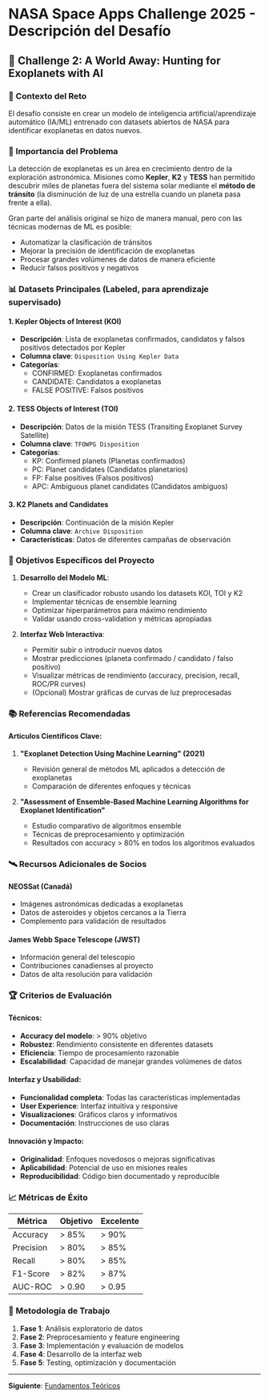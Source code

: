# NASA Space Apps Challenge 2025 - Descripción del Desafío

## 🚀 Challenge 2: A World Away: Hunting for Exoplanets with AI

### 📝 Contexto del Reto

El desafío consiste en crear un modelo de inteligencia artificial/aprendizaje automático (IA/ML) entrenado con datasets abiertos de NASA para identificar exoplanetas en datos nuevos.

### 🌟 Importancia del Problema

La detección de exoplanetas es un área en crecimiento dentro de la exploración astronómica. Misiones como **Kepler**, **K2** y **TESS** han permitido descubrir miles de planetas fuera del sistema solar mediante el **método de tránsito** (la disminución de luz de una estrella cuando un planeta pasa frente a ella).

Gran parte del análisis original se hizo de manera manual, pero con las técnicas modernas de ML es posible:
- Automatizar la clasificación de tránsitos
- Mejorar la precisión de identificación de exoplanetas
- Procesar grandes volúmenes de datos de manera eficiente
- Reducir falsos positivos y negativos

### 📊 Datasets Principales (Labeled, para aprendizaje supervisado)

#### 1. Kepler Objects of Interest (KOI)
- **Descripción**: Lista de exoplanetas confirmados, candidatos y falsos positivos detectados por Kepler
- **Columna clave**: `Disposition Using Kepler Data`
- **Categorías**:
  - CONFIRMED: Exoplanetas confirmados
  - CANDIDATE: Candidatos a exoplanetas
  - FALSE POSITIVE: Falsos positivos

#### 2. TESS Objects of Interest (TOI)
- **Descripción**: Datos de la misión TESS (Transiting Exoplanet Survey Satellite)
- **Columna clave**: `TFOWPG Disposition`
- **Categorías**:
  - KP: Confirmed planets (Planetas confirmados)
  - PC: Planet candidates (Candidatos planetarios)
  - FP: False positives (Falsos positivos)
  - APC: Ambiguous planet candidates (Candidatos ambiguos)

#### 3. K2 Planets and Candidates
- **Descripción**: Continuación de la misión Kepler
- **Columna clave**: `Archive Disposition`
- **Características**: Datos de diferentes campañas de observación

### 🎯 Objetivos Específicos del Proyecto

1. **Desarrollo del Modelo ML**:
   - Crear un clasificador robusto usando los datasets KOI, TOI y K2
   - Implementar técnicas de ensemble learning
   - Optimizar hiperparámetros para máximo rendimiento
   - Validar usando cross-validation y métricas apropiadas

2. **Interfaz Web Interactiva**:
   - Permitir subir o introducir nuevos datos
   - Mostrar predicciones (planeta confirmado / candidato / falso positivo)
   - Visualizar métricas de rendimiento (accuracy, precision, recall, ROC/PR curves)
   - (Opcional) Mostrar gráficas de curvas de luz preprocesadas

### 📚 Referencias Recomendadas

#### Artículos Científicos Clave:
1. **"Exoplanet Detection Using Machine Learning" (2021)**
   - Revisión general de métodos ML aplicados a detección de exoplanetas
   - Comparación de diferentes enfoques y técnicas

2. **"Assessment of Ensemble-Based Machine Learning Algorithms for Exoplanet Identification"**
   - Estudio comparativo de algoritmos ensemble
   - Técnicas de preprocesamiento y optimización
   - Resultados con accuracy > 80% en todos los algoritmos evaluados

### 🛰️ Recursos Adicionales de Socios

#### NEOSSat (Canadá)
- Imágenes astronómicas dedicadas a exoplanetas
- Datos de asteroides y objetos cercanos a la Tierra
- Complemento para validación de resultados

#### James Webb Space Telescope (JWST)
- Información general del telescopio
- Contribuciones canadienses al proyecto
- Datos de alta resolución para validación

### 🏆 Criterios de Evaluación

#### Técnicos:
- **Accuracy del modelo**: > 90% objetivo
- **Robustez**: Rendimiento consistente en diferentes datasets
- **Eficiencia**: Tiempo de procesamiento razonable
- **Escalabilidad**: Capacidad de manejar grandes volúmenes de datos

#### Interfaz y Usabilidad:
- **Funcionalidad completa**: Todas las características implementadas
- **User Experience**: Interfaz intuitiva y responsive
- **Visualizaciones**: Gráficos claros y informativos
- **Documentación**: Instrucciones de uso claras

#### Innovación y Impacto:
- **Originalidad**: Enfoques novedosos o mejoras significativas
- **Aplicabilidad**: Potencial de uso en misiones reales
- **Reproducibilidad**: Código bien documentado y reproducible

### 📈 Métricas de Éxito

| Métrica | Objetivo | Excelente |
|---------|----------|-----------|
| Accuracy | > 85% | > 90% |
| Precision | > 80% | > 85% |
| Recall | > 80% | > 85% |
| F1-Score | > 82% | > 87% |
| AUC-ROC | > 0.90 | > 0.95 |

### 🔄 Metodología de Trabajo

1. **Fase 1**: Análisis exploratorio de datos
2. **Fase 2**: Preprocesamiento y feature engineering
3. **Fase 3**: Implementación y evaluación de modelos
4. **Fase 4**: Desarrollo de la interfaz web
5. **Fase 5**: Testing, optimización y documentación

---

**Siguiente**: [Fundamentos Teóricos](./theoretical-foundations.md)